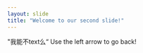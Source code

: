 ```yaml
---
layout: slide
title: "Welcome to our second slide!"
---
```

"我能不text么“
Use the left arrow to go back!